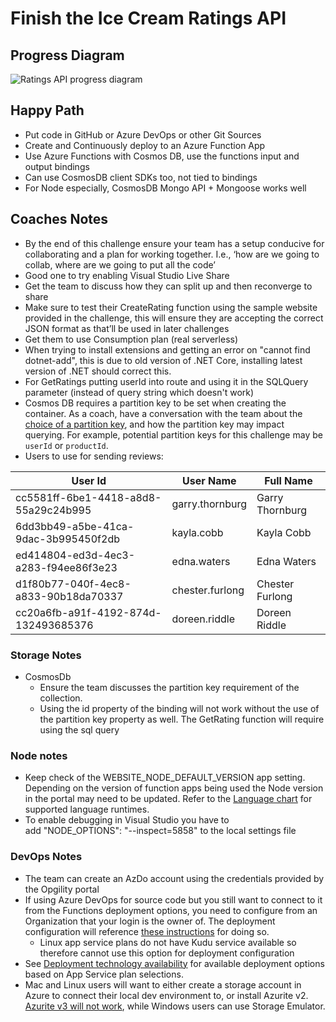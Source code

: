 # Finish the Ice Cream Ratings API

## Progress Diagram

![Ratings API progress diagram](https://serverlessoh.azureedge.net/public/ratings-api-progress-diagram.jpg)

## Happy Path

* Put code in GitHub or Azure DevOps or other Git Sources
* Create and Continuously deploy to an Azure Function App
* Use Azure Functions with Cosmos DB, use the functions input and output bindings
* Can use CosmosDB client SDKs too, not tied to bindings
* For Node especially, CosmosDB Mongo API + Mongoose works well

## Coaches Notes

* By the end of this challenge ensure your team has a setup conducive for collaborating and a plan for working together. I.e., ‘how are we going to collab, where are we going to put all the code’
* Good one to try enabling Visual Studio Live Share
* Get the team to discuss how they can split up and then reconverge to share
* Make sure to test their CreateRating function using the sample website provided in the challenge, this will ensure they are accepting the correct JSON format as that’ll be used in later challenges
* Get them to use Consumption plan (real serverless)
* When trying to install extensions and getting an error on "cannot find dotnet-add", this is due to old version of .NET Core, installing latest version of .NET should correct this.
* For GetRatings putting userId into route and using it in the SQLQuery parameter (instead of query string which doesn't work)
* Cosmos DB requires a partition key to be set when creating the container. As a coach, have a conversation with the team about the [choice of a partition key](https://docs.microsoft.com/azure/cosmos-db/partitioning-overview#choose-partitionkey), and how the partition key may impact querying. For example, potential partition keys for this challenge may be ```userId``` or ```productId```.
* Users to use for sending reviews:

User Id​ | User Name​ | Full Name​
--------| --------- | ---------
cc5581ff-6be1-4418-a8d8-55a29c24b995​ | garry.thornburg​ | Garry Thornburg​
6dd3bb49-a5be-41ca-9dac-3b995450f2db​ | kayla.cobb​ | Kayla Cobb​
ed414804-ed3d-4ec3-a283-f94ee86f3e23​ | edna.waters​ | Edna Waters​
d1f80b77-040f-4ec8-a833-90b18da70337​ | chester.furlong​ | Chester Furlong​
cc20a6fb-a91f-4192-874d-132493685376​ | doreen.riddle​ | Doreen Riddle​

### Storage Notes

* CosmosDb
    * Ensure the team discusses the partition key requirement of the collection.
    * Using the id property of the binding will not work without the use of the partition key property as well. The GetRating function will require using the sql query

### Node notes

* Keep check of the WEBSITE_NODE_DEFAULT_VERSION app setting. Depending on the version of function apps being used the Node version in the portal may need to be updated. Refer to the [Language chart](https://docs.microsoft.com/azure/azure-functions/functions-versions#languages) for supported language runtimes.
* To enable debugging in Visual Studio you have to add "NODE_OPTIONS": "--inspect=5858" to the local settings file

### DevOps Notes

* The team can create an AzDo account using the credentials provided by the Opgility portal
* If using Azure DevOps for source code but you still want to connect to it from the Functions deployment options, you need to configure from an Organization that your login is the owner of. The deployment configuration will reference [these instructions](https://docs.microsoft.com/azure/devops/organizations/accounts/create-organization?view=azure-devops) for doing so.
    * Linux app service plans do not have Kudu service available so therefore cannot use this option for deployment configuration
* See [Deployment technology availability](https://docs.microsoft.com/azure/azure-functions/functions-deployment-technologies#deployment-technology-availability) for available deployment options based on App Service plan selections.
* Mac and Linux users will want to either create a storage account in Azure to connect their local dev environment to, or install Azurite v2. [Azurite v3 will not work](https://github.com/mydiemho/blob-trigger-sample), while Windows users can use Storage Emulator.
